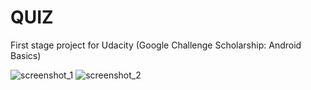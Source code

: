 # QUIZ
First stage project for Udacity (Google Challenge Scholarship: Android Basics)

![screenshot_1](https://user-images.githubusercontent.com/34196498/35831640-bb4cc8d4-0aca-11e8-8cc4-ba06fe5c6bdb.png)
![screenshot_2](https://user-images.githubusercontent.com/34196498/35831642-bb6b17ee-0aca-11e8-9119-3dafadfd348f.png)
